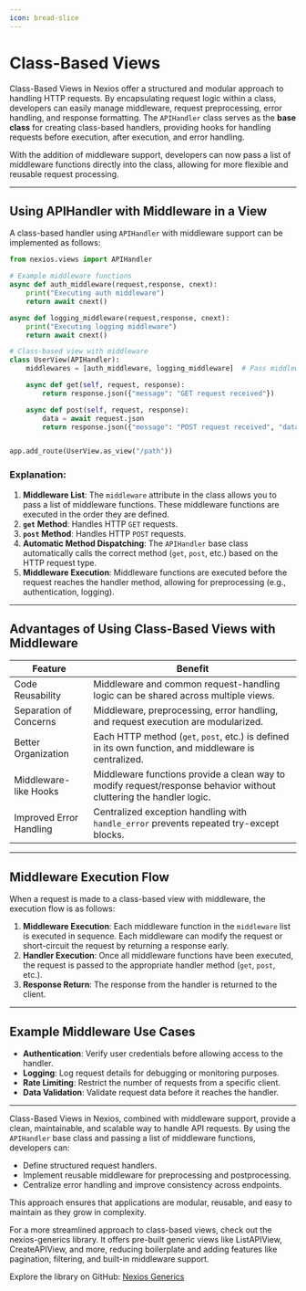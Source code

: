 ```yaml
---
icon: bread-slice
---
```


# Class-Based Views

Class-Based Views in Nexios offer a structured and modular approach to handling HTTP requests. By encapsulating request logic within a class, developers can easily manage middleware, request preprocessing, error handling, and response formatting. The `APIHandler` class serves as the **base class** for creating class-based handlers, providing hooks for handling requests before execution, after execution, and error handling.

With the addition of middleware support, developers can now pass a list of middleware functions directly into the class, allowing for more flexible and reusable request processing.

***

## Using APIHandler with Middleware in a View

A class-based handler using `APIHandler` with middleware support can be implemented as follows:

```python
from nexios.views import APIHandler

# Example middleware functions
async def auth_middleware(request,response, cnext):
    print("Executing auth middleware")
    return await cnext()

async def logging_middleware(request,response, cnext):
    print("Executing logging middleware")
    return await cnext()

# Class-based view with middleware
class UserView(APIHandler):
    middlewares = [auth_middleware, logging_middleware]  # Pass middleware as a list

    async def get(self, request, response):
        return response.json({"message": "GET request received"})

    async def post(self, request, response):
        data = await request.json
        return response.json({"message": "POST request received", "data": data})


app.add_route(UserView.as_view("/path"))
```

### Explanation:

1. **Middleware List**: The `middleware` attribute in the class allows you to pass a list of middleware functions. These middleware functions are executed in the order they are defined.
2. **`get` Method**: Handles HTTP `GET` requests.
3. **`post` Method**: Handles HTTP `POST` requests.
4. **Automatic Method Dispatching**: The `APIHandler` base class automatically calls the correct method (`get`, `post`, etc.) based on the HTTP request type.
5. **Middleware Execution**: Middleware functions are executed before the request reaches the handler method, allowing for preprocessing (e.g., authentication, logging).

***

## Advantages of Using Class-Based Views with Middleware

| Feature                 | Benefit                                                                                                            |
| ----------------------- | ------------------------------------------------------------------------------------------------------------------ |
| Code Reusability        | Middleware and common request-handling logic can be shared across multiple views.                                  |
| Separation of Concerns  | Middleware, preprocessing, error handling, and request execution are modularized.                                  |
| Better Organization     | Each HTTP method (`get`, `post`, etc.) is defined in its own function, and middleware is centralized.              |
| Middleware-like Hooks   | Middleware functions provide a clean way to modify request/response behavior without cluttering the handler logic. |
| Improved Error Handling | Centralized exception handling with `handle_error` prevents repeated try-except blocks.                            |

***

## Middleware Execution Flow

When a request is made to a class-based view with middleware, the execution flow is as follows:

1. **Middleware Execution**: Each middleware function in the `middleware` list is executed in sequence. Each middleware can modify the request or short-circuit the request by returning a response early.
2. **Handler Execution**: Once all middleware functions have been executed, the request is passed to the appropriate handler method (`get`, `post`, etc.).
3. **Response Return**: The response from the handler is returned to the client.

***

## Example Middleware Use Cases

* **Authentication**: Verify user credentials before allowing access to the handler.
* **Logging**: Log request details for debugging or monitoring purposes.
* **Rate Limiting**: Restrict the number of requests from a specific client.
* **Data Validation**: Validate request data before it reaches the handler.

***

Class-Based Views in Nexios, combined with middleware support, provide a clean, maintainable, and scalable way to handle API requests. By using the `APIHandler` base class and passing a list of middleware functions, developers can:

* Define structured request handlers.
* Implement reusable middleware for preprocessing and postprocessing.
* Centralize error handling and improve consistency across endpoints.

This approach ensures that applications are modular, reusable, and easy to maintain as they grow in complexity.

For a more streamlined approach to class-based views, check out the nexios-generics library. It offers pre-built generic views like ListAPIView, CreateAPIView, and more, reducing boilerplate and adding features like pagination, filtering, and built-in middleware support.

Explore the library on GitHub: [Nexios Generics](https://github.com/nexios-labs/nexios-generics)
